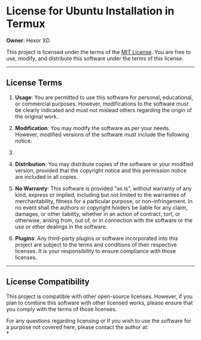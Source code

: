 # License for Ubuntu Installation in Termux

**Owner**: Hexor XD

This project is licensed under the terms of the [MIT License](https://opensource.org/licenses/MIT). You are free to use, modify, and distribute this software under the terms of this license.

---

## License Terms

1. **Usage**: You are permitted to use this software for personal, educational, or commercial purposes. However, modifications to the software must be clearly indicated and must not mislead others regarding the origin of the original work.

2. **Modification**: You may modify the software as per your needs. However, modified versions of the software must include the following notice:
3.
4. **Distribution**: You may distribute copies of the software or your modified version, provided that the copyright notice and this permission notice are included in all copies.

5. **No Warranty**: This software is provided "as is", without warranty of any kind, express or implied, including but not limited to the warranties of merchantability, fitness for a particular purpose, or non-infringement. In no event shall the authors or copyright holders be liable for any claim, damages, or other liability, whether in an action of contract, tort, or otherwise, arising from, out of, or in connection with the software or the use or other dealings in the software.

6. **Plugins**: Any third-party plugins or software incorporated into this project are subject to the terms and conditions of their respective licenses. It is your responsibility to ensure compliance with those licenses.

---

## License Compatibility

This project is compatible with other open-source licenses. However, if you plan to combine this software with other licensed works, please ensure that you comply with the terms of those licenses.

For any questions regarding licensing or if you wish to use the software for a purpose not covered here, please contact the author at:  
*
